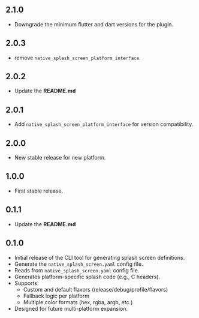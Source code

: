 ## 2.1.0

- Downgrade the minimum flutter and dart versions for the plugin.

## 2.0.3

- remove `native_splash_screen_platform_interface`.

## 2.0.2

- Update the **README.md**

## 2.0.1

- Add `native_splash_screen_platform_interface` for version compatibility.

## 2.0.0

- New stable release for new platform.

## 1.0.0

- First stable release.

## 0.1.1

- Update the **README.md**

## 0.1.0

- Initial release of the CLI tool for generating splash screen definitions.
- Generate the `native_splash_screen.yaml` config file.
- Reads from `native_splash_screen.yaml` config file.
- Generates platform-specific splash code (e.g., C headers).
- Supports:
  - Custom and default flavors (release/debug/profile/flavors)
  - Fallback logic per platform
  - Multiple color formats (hex, rgba, argb, etc.)
- Designed for future multi-platform expansion.
